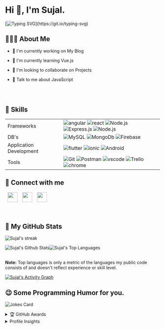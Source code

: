 <h1> Hi 👋, I'm Sujal.
</h1>

[![Typing SVG](https://readme-typing-svg.herokuapp.com?lines=Front-End+Developer+from+India.;Javascript+Enthusiast;and+Technopreneur!;Nice+to+meet+you...)](https://git.io/typing-svg)

<h2>🧑🏻‍💻 About Me</h2>

- 🔭 I'm currently working on My Blog

- 🌱 I'm currently learning Vue.js 

- 👯 I'm looking to collaborate on Projects 

- 💬 Talk to me about JavaScript

<br /><br />
<h2>🤹  Skills</h2>
<table>
  <tr>
    <td>Frameworks</td>
    <td><img alt="angular" src="https://img.shields.io/badge/Angular-DD0031?style=for-the-badge&logo=angular&logoColor=white" /> <img alt="react" src="https://img.shields.io/badge/React-20232A?style=for-the-badge&logo=react&logoColor=61DAFB" /> <img alt="Node.js" src="https://img.shields.io/badge/Node.js-43853D?style=for-the-badge&logo=node-dot-js&logoColor=white"> <img alt="Express.js" src="https://img.shields.io/badge/Express.js-000000?style=for-the-badge&logo=express&logoColor=white" /> <img alt="Node.js" src="https://img.shields.io/badge/Vue.js-35495E?style=for-the-badge&logo=vuedotjs&logoColor=4FC08D" /> </td>
  </tr>
  <tr>
    <td>DB's</td>
    <td><img alt="MySQL" src="https://img.shields.io/badge/MySQL-00000F?style=for-the-badge&logo=mysql&logoColor=white" /> <img alt="MongoDb" src="https://img.shields.io/badge/MongoDB-4EA94B?style=for-the-badge&logo=mongodb&logoColor=white" /> <img alt="Firebase" src="https://img.shields.io/badge/firebase-ffca28?style=for-the-badge&logo=firebase&logoColor=black" /> </td>
  </tr>
  <tr>
    <td>Application Development</td>
    <td><img alt="flutter" src="https://img.shields.io/badge/Flutter-02569B?style=for-the-badge&logo=flutter&logoColor=white" /> <img alt="ionic" src="https://img.shields.io/badge/Ionic-3880FF?style=for-the-badge&logo=ionic&logoColor=white" /> <img alt="Android" src="https://img.shields.io/badge/Android-3DDC84?style=for-the-badge&logo=android&logoColor=white" /></td>
  </tr>
  <tr>
    <td>Tools</td>
    <td><img alt="Git" src="https://img.shields.io/badge/Git-F05032?style=for-the-badge&logo=git&logoColor=white" /> <img alt="Postman" src="https://img.shields.io/badge/Postman-FF6C37?style=for-the-badge&logo=Postman&logoColor=white" /> <img alt="vscode" src="https://img.shields.io/badge/Visual_Studio_Code-0078D4?style=for-the-badge&logo=visual%20studio%20code&logoColor=white" /> <img alt="Trello" src="https://img.shields.io/badge/Trello-0052CC?style=for-the-badge&logo=trello&logoColor=white" /> <img alt="chrome" src="https://img.shields.io/badge/Google_chrome-4285F4?style=for-the-badge&logo=Google-chrome&logoColor=white" /></td>
  </tr>
</table>


<h2>🤝 Connect with me</h2>
<table>
<thead>
  <tr>
    <td><a href='https://www.linkedin.com/in/sujal-shah-26127620b'><img width='32px' align='center' src="https://cdn-icons-png.flaticon.com/32/1383/1383262.png" /></a></td>
    <td><a href='https://www.twitter.com/sujalsh71700110'><img width='32px' align='center' src="https://cdn-icons-png.flaticon.com/32/725/725311.png" /></a></td>
    <td><a href='https://medium.com/@shahc9437'><img width='32px' align='center' src="https://cdn-icons-png.flaticon.com/32/725/725315.png" /></a></td>
  </tr>
</thead>
</table>

<br>


<h2>🐙 My GitHub Stats</h2>

<img alt="Sujal's streak" src="https://github-readme-streak-stats.herokuapp.com/?user=sujalshah3234&theme=black-ice&hide_border=true&stroke=0000&background=060A0CD0" />

<img alt="Sujal's Github Stats" src="https://github-readme-stats.vercel.app/api?username=sujalshah3234&show_icons=true&count_private=true&theme=react&hide_border=true&bg_color=0D1117" /><img alt="Sujal's Top Languages" src="https://github-readme-stats.vercel.app/api/top-langs/?username=sujalshah3234&langs_count=8&count_private=true&layout=compact&theme=react&hide_border=true&bg_color=0D1117" />
  
<br/>
<b>Note:</b> Top languages is only a metric of the languages my public code consists of and doesn't reflect experience or skill level.
<br/>

<a href="https://github.com/sujalshah3234github-readme-activity-graph"><img alt="Sujal's Activity Graph" src="https://activity-graph.herokuapp.com/graph?username=sujalshah3234&bg_color=0D1117&color=5BCDEC&line=5BCDEC&point=FFFFFF&hide_border=true" /></a>

<h2>😉 Some Programming Humor for you.</h2>

![Jokes Card](https://readme-jokes.vercel.app/api?bgColor=%23060b0d&textColor=%235BCDEC&aColor=%235BCDEC&borderColor=%235BCDEC&hideBorder=%23)

<details>
  <summary>&#127942 GitHub Awards</summary>
  <img width=800 src="https://github-profile-trophy.vercel.app/?username=sujalshah3234&theme=gruvbox&no-frame=true&margin-w=15" />
</details>

<details>
  <summary>Profile Insights</summary>
  <img alt="counter" src="https://enw4zvq5ga1ahs6.m.pipedream.net" />
</details>
